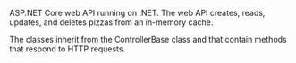 
ASP.NET Core web API running on .NET. The web API creates, reads, updates, and deletes pizzas from an in-memory cache.

The classes inherit from the ControllerBase class and that contain methods that respond to HTTP requests.
